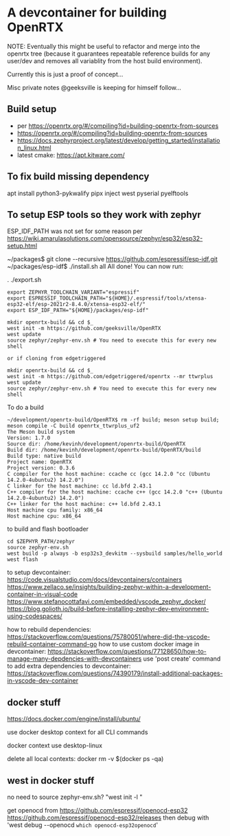 # A devcontainer for building OpenRTX

NOTE: Eventually this might be useful to refactor and merge into the openrtx tree (because it 
guarantees repeatable reference builds for any user/dev and removes all variablity from the host
build environment).  

Currently this is just a proof of concept...

Misc private notes @geeksville is keeping for himself follow...

## Build setup

* per https://openrtx.org/#/compiling?id=building-openrtx-from-sources
* https://openrtx.org/#/compiling?id=building-openrtx-from-sources
* https://docs.zephyrproject.org/latest/develop/getting_started/installation_linux.html
* latest cmake: https://apt.kitware.com/ 

## To fix build missing dependency

apt install python3-pykwalify
pipx inject west pyserial pyelftools

## To setup ESP tools so they work with zephyr 

ESP_IDF_PATH was not set for some reason
per https://wiki.amarulasolutions.com/opensource/zephyr/esp32/esp32-setup.html

~/packages$ git clone --recursive https://github.com/espressif/esp-idf.git
~/packages/esp-idf$ ./install.sh all
All done! You can now run:

  . ./export.sh


```
export ZEPHYR_TOOLCHAIN_VARIANT="espressif"
export ESPRESSIF_TOOLCHAIN_PATH="${HOME}/.espressif/tools/xtensa-esp32-elf/esp-2021r2-8.4.0/xtensa-esp32-elf/"
export ESP_IDF_PATH="${HOME}/packages/esp-idf"
```

```
mkdir openrtx-build && cd $_
west init -m https://github.com/geeksville/OpenRTX
west update
source zephyr/zephyr-env.sh # You need to execute this for every new shell

or if cloning from edgetriggered

mkdir openrtx-build && cd $_
west init -m https://github.com/edgetriggered/openrtx --mr ttwrplus
west update
source zephyr/zephyr-env.sh # You need to execute this for every new shell
```

To do a build
```
~/development/openrtx-build/OpenRTX$ rm -rf build; meson setup build; meson compile -C build openrtx_ttwrplus_uf2
The Meson build system
Version: 1.7.0
Source dir: /home/kevinh/development/openrtx-build/OpenRTX
Build dir: /home/kevinh/development/openrtx-build/OpenRTX/build
Build type: native build
Project name: OpenRTX
Project version: 0.3.6
C compiler for the host machine: ccache cc (gcc 14.2.0 "cc (Ubuntu 14.2.0-4ubuntu2) 14.2.0")
C linker for the host machine: cc ld.bfd 2.43.1
C++ compiler for the host machine: ccache c++ (gcc 14.2.0 "c++ (Ubuntu 14.2.0-4ubuntu2) 14.2.0")
C++ linker for the host machine: c++ ld.bfd 2.43.1
Host machine cpu family: x86_64
Host machine cpu: x86_64
```

to build and flash bootloader
```
cd $ZEPHYR_PATH/zephyr
source zephyr-env.sh
west build -p always -b esp32s3_devkitm --sysbuild samples/hello_world
west flash
```

to setup devcontainer: https://code.visualstudio.com/docs/devcontainers/containers
https://www.zellaco.se/insights/building-zephyr-within-a-development-container-in-visual-code 
https://www.stefanocottafavi.com/embedded/vscode_zephyr_docker/ 
https://blog.golioth.io/build-before-installing-zephyr-dev-environment-using-codespaces/ 

how to rebuild dependencies: https://stackoverflow.com/questions/75780051/where-did-the-vscode-rebuild-container-command-go
how to use custom docker image in devcontainer: https://stackoverflow.com/questions/77128650/how-to-manage-many-depdencies-with-devcontainers 
use 'post create' command to add extra dependencies to devcontainer: https://stackoverflow.com/questions/74390179/install-additional-packages-in-vscode-dev-container 

## docker stuff

https://docs.docker.com/engine/install/ubuntu/

use docker desktop context for all CLI commands

docker context use desktop-linux

delete all local contexts: docker rm -v $(docker ps -qa)

## west in docker stuff

no need to source zephyr-env.sh?
"west init -l <localdir>"

get openocd from https://github.com/espressif/openocd-esp32
https://github.com/espressif/openocd-esp32/releases
then debug with 'west debug --openocd `which openocd-esp32openocd`'
